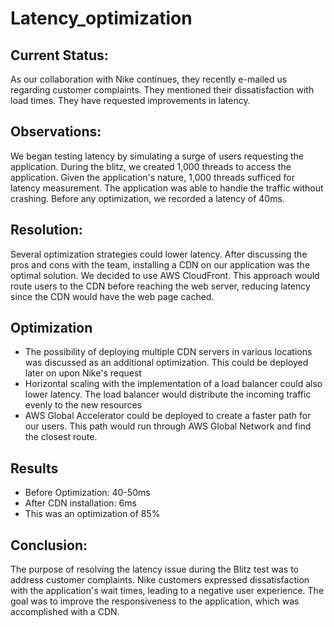 # Latency_optimization

## Current Status:
As our collaboration with Nike continues, they recently e-mailed us regarding customer complaints. They mentioned their dissatisfaction with load times. They have requested improvements in latency.

## Observations:
We began testing latency by simulating a surge of users requesting the application. During the blitz, we created 1,000 threads to access the application. Given the application's nature, 1,000 threads sufficed for latency measurement. The application was able to handle the traffic without crashing. Before any optimization, we recorded a latency of 40ms.

## Resolution:
Several optimization strategies could lower latency. After discussing the pros and cons with the team, installing a CDN on our application was the optimal solution. We decided to use AWS CloudFront. This approach would route users to the CDN before reaching the web server, reducing latency since the CDN would have the web page cached. 

## Optimization 
- The possibility of deploying multiple CDN servers in various locations was discussed as an additional optimization. This could be deployed later on upon Nike's request
- Horizontal scaling with the implementation of a load balancer could also lower latency. The load balancer would distribute the incoming traffic evenly to the new resources
- AWS Global Accelerator could be deployed to create a faster path for our users. This path would run through AWS Global Network and find the closest route.

## Results
- Before Optimization: 40-50ms 
- After CDN installation: 6ms
- This was an optimization of 85%
  
## Conclusion: 
The purpose of resolving the latency issue during the Blitz test was to address customer complaints. Nike customers expressed dissatisfaction with the application's wait times, leading to a negative user experience. The goal was to improve the responsiveness to the application, which was accomplished with a CDN. 
